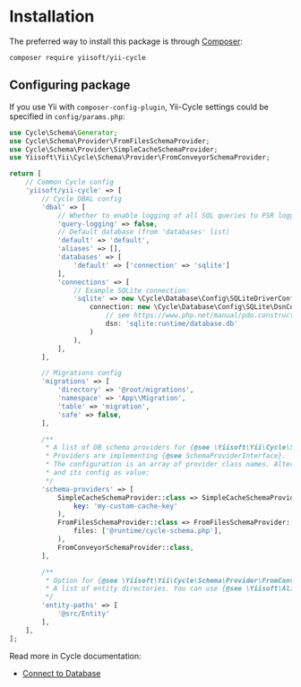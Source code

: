# Installation

The preferred way to install this package is through [Composer](https://getcomposer.org/download/):

```shell
composer require yiisoft/yii-cycle
```

## Configuring package

If you use Yii with `composer-config-plugin`, Yii-Cycle settings could be specified in `config/params.php`:

```php
use Cycle\Schema\Generator;
use Cycle\Schema\Provider\FromFilesSchemaProvider;
use Cycle\Schema\Provider\SimpleCacheSchemaProvider;
use Yiisoft\Yii\Cycle\Schema\Provider\FromConveyorSchemaProvider;

return [
    // Common Cycle config
    'yiisoft/yii-cycle' => [
        // Cycle DBAL config
        'dbal' => [
            // Whether to enable logging of all SQL queries to PSR logger.
            'query-logging' => false,
            // Default database (from 'databases' list)
            'default' => 'default',
            'aliases' => [],
            'databases' => [
                'default' => ['connection' => 'sqlite']
            ],
            'connections' => [
                // Example SQLite connection:
                'sqlite' => new \Cycle\Database\Config\SQLiteDriverConfig(
                    connection: new \Cycle\Database\Config\SQLite\DsnConnectionConfig(
                        // see https://www.php.net/manual/pdo.construct.php, DSN for connection syntax
                        dsn: 'sqlite:runtime/database.db'
                    )
                ),
            ],
        ],

        // Migrations config
        'migrations' => [
            'directory' => '@root/migrations',
            'namespace' => 'App\\Migration',
            'table' => 'migration',
            'safe' => false,
        ],

        /**
         * A list of DB schema providers for {@see \Yiisoft\Yii\Cycle\Schema\Provider\Support\SchemaProviderPipeline}
         * Providers are implementing {@see SchemaProviderInterface}.
         * The configuration is an array of provider class names. Alternatively, you can specify provider class as key
         * and its config as value:
         */
        'schema-providers' => [
            SimpleCacheSchemaProvider::class => SimpleCacheSchemaProvider::config(
                key: 'my-custom-cache-key'
            ),
            FromFilesSchemaProvider::class => FromFilesSchemaProvider::config(
                files: ['@runtime/cycle-schema.php'],
            ),
            FromConveyorSchemaProvider::class,
        ],

        /**
         * Option for {@see \Yiisoft\Yii\Cycle\Schema\Provider\FromConveyorSchemaProvider}.
         * A list of entity directories. You can use {@see \Yiisoft\Aliases\Aliases} in paths.
         */
        'entity-paths' => [
            '@src/Entity'
        ],
    ],
];
```

Read more in Cycle documentation:

- [Connect to Database](https://cycle-orm.dev/docs/database-configuration/2.x/en#installation-declare-connection)
